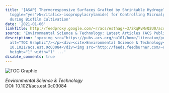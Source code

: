 ```yaml
---
title: '[ASAP] Thermoresponsive Surfaces Grafted by Shrinkable Hydrogel Poly(<italic
  toggle="yes">N</italic>-isopropylacrylamide) for Controlling Microalgae Cells Adhesion
  during Biofilm Cultivation'
date: '2021-01-06'
linkTitle: http://feedproxy.google.com/~r/acs/esthag/~3/2RqRvMvQ2U0/acs.est.0c03084
source: 'Environmental Science & Technology: Latest Articles (ACS Publications)'
description: '<p><img src="https://pubs.acs.org/na101/home/literatum/publisher/achs/journals/content/esthag/0/esthag.ahead-of-print/acs.est.0c03084/20210106/images/medium/es0c03084_0007.gif"
  alt="TOC Graphic"/></p><div><cite>Environmental Science & Technology</cite></div><div>DOI:
  10.1021/acs.est.0c03084</div><img src="http://feeds.feedburner.com/~r/acs/esthag/~4/2RqRvMvQ2U0"
  height="1" width="1" ...'
disable_comments: true
---
```

<p><img src="https://pubs.acs.org/na101/home/literatum/publisher/achs/journals/content/esthag/0/esthag.ahead-of-print/acs.est.0c03084/20210106/images/medium/es0c03084_0007.gif" alt="TOC Graphic"/></p><div><cite>Environmental Science & Technology</cite></div><div>DOI: 10.1021/acs.est.0c03084</div><img src="http://feeds.feedburner.com/~r/acs/esthag/~4/2RqRvMvQ2U0" height="1" width="1" ...